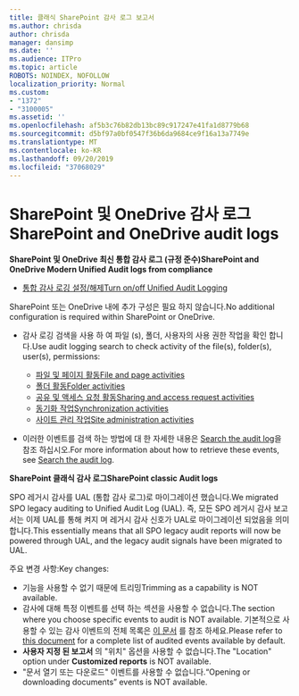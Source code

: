 ```yaml
---
title: 클래식 SharePoint 감사 로그 보고서
ms.author: chrisda
author: chrisda
manager: dansimp
ms.date: ''
ms.audience: ITPro
ms.topic: article
ROBOTS: NOINDEX, NOFOLLOW
localization_priority: Normal
ms.custom:
- "1372"
- "3100005"
ms.assetid: ''
ms.openlocfilehash: af5b3c76b82db13bc89c917247e41fa1d8779b68
ms.sourcegitcommit: d5bf97a0bf0547f36b6da9684ce9f16a13a7749e
ms.translationtype: MT
ms.contentlocale: ko-KR
ms.lasthandoff: 09/20/2019
ms.locfileid: "37068029"
---
```

# <a name="sharepoint-and-onedrive-audit-logs"></a><span data-ttu-id="14e13-102">SharePoint 및 OneDrive 감사 로그</span><span class="sxs-lookup"><span data-stu-id="14e13-102">SharePoint and OneDrive audit logs</span></span>

<span data-ttu-id="14e13-103">**SharePoint 및 OneDrive 최신 통합 감사 로그 (규정 준수)**</span><span class="sxs-lookup"><span data-stu-id="14e13-103">**SharePoint and OneDrive Modern Unified Audit logs from compliance**</span></span>

- [<span data-ttu-id="14e13-104">통합 감사 로깅 설정/해제</span><span class="sxs-lookup"><span data-stu-id="14e13-104">Turn on/off Unified Audit Logging</span></span>](https://docs.microsoft.com/office365/securitycompliance/turn-audit-log-search-on-or-off) 

<span data-ttu-id="14e13-105">SharePoint 또는 OneDrive 내에 추가 구성은 필요 하지 않습니다.</span><span class="sxs-lookup"><span data-stu-id="14e13-105">No additional configuration is required within SharePoint or OneDrive.</span></span>

- <span data-ttu-id="14e13-106">감사 로깅 검색을 사용 하 여 파일 (s), 폴더, 사용자의 사용 권한 작업을 확인 합니다.</span><span class="sxs-lookup"><span data-stu-id="14e13-106">Use audit logging search to check activity of the file(s), folder(s), user(s), permissions:</span></span>

    - [<span data-ttu-id="14e13-107">파일 및 페이지 활동</span><span class="sxs-lookup"><span data-stu-id="14e13-107">File and page activities</span></span>](https://docs.microsoft.com/office365/securitycompliance/search-the-audit-log-in-security-and-compliance)
    - [<span data-ttu-id="14e13-108">폴더 활동</span><span class="sxs-lookup"><span data-stu-id="14e13-108">Folder activities</span></span>](https://docs.microsoft.com/office365/securitycompliance/search-the-audit-log-in-security-and-compliance#folder-activities)
    - [<span data-ttu-id="14e13-109">공유 및 액세스 요청 활동</span><span class="sxs-lookup"><span data-stu-id="14e13-109">Sharing and access request activities</span></span>](https://docs.microsoft.com/office365/securitycompliance/search-the-audit-log-in-security-and-compliance#sharing-and-access-request-activities)
    - [<span data-ttu-id="14e13-110">동기화 작업</span><span class="sxs-lookup"><span data-stu-id="14e13-110">Synchronization activities</span></span>](https://docs.microsoft.com/office365/securitycompliance/search-the-audit-log-in-security-and-compliance#synchronization-activities)
    - [<span data-ttu-id="14e13-111">사이트 관리 작업</span><span class="sxs-lookup"><span data-stu-id="14e13-111">Site administration activities</span></span>](https://docs.microsoft.com/office365/securitycompliance/search-the-audit-log-in-security-and-compliance#site-administration-activities)
- <span data-ttu-id="14e13-112">이러한 이벤트를 검색 하는 방법에 대 한 자세한 내용은 [Search the audit log](https://docs.microsoft.com/office365/securitycompliance/search-the-audit-log-in-security-and-compliance#search-the-audit-log)을 참조 하십시오.</span><span class="sxs-lookup"><span data-stu-id="14e13-112">For more information about how to retrieve these events, see [Search the audit log](https://docs.microsoft.com/office365/securitycompliance/search-the-audit-log-in-security-and-compliance#search-the-audit-log).</span></span>

<span data-ttu-id="14e13-113">**SharePoint 클래식 감사 로그**</span><span class="sxs-lookup"><span data-stu-id="14e13-113">**SharePoint classic Audit logs**</span></span>

<span data-ttu-id="14e13-114">SPO 레거시 감사를 UAL (통합 감사 로그)로 마이그레이션 했습니다.</span><span class="sxs-lookup"><span data-stu-id="14e13-114">We migrated SPO legacy auditing to Unified Audit Log (UAL).</span></span> <span data-ttu-id="14e13-115">즉, 모든 SPO 레거시 감사 보고서는 이제 UAL를 통해 켜지 며 레거시 감사 신호가 UAL로 마이그레이션 되었음을 의미 합니다.</span><span class="sxs-lookup"><span data-stu-id="14e13-115">This essentially means that all SPO legacy audit reports will now be powered through UAL, and the legacy audit signals have been migrated to UAL.</span></span>

<span data-ttu-id="14e13-116">주요 변경 사항:</span><span class="sxs-lookup"><span data-stu-id="14e13-116">Key changes:</span></span>

- <span data-ttu-id="14e13-117">기능을 사용할 수 없기 때문에 트리밍</span><span class="sxs-lookup"><span data-stu-id="14e13-117">Trimming as a capability is NOT available.</span></span>
- <span data-ttu-id="14e13-118">감사에 대해 특정 이벤트를 선택 하는 섹션을 사용할 수 없습니다.</span><span class="sxs-lookup"><span data-stu-id="14e13-118">The section where you choose specific events to audit is NOT available.</span></span> <span data-ttu-id="14e13-119">기본적으로 사용할 수 있는 감사 이벤트의 전체 목록은 [이 문서](https://docs.microsoft.com/office365/securitycompliance/search-the-audit-log-in-security-and-compliance) 를 참조 하세요.</span><span class="sxs-lookup"><span data-stu-id="14e13-119">Please refer to [this document](https://docs.microsoft.com/office365/securitycompliance/search-the-audit-log-in-security-and-compliance) for a complete list of audited events available by default.</span></span>
- <span data-ttu-id="14e13-120">**사용자 지정 된 보고서** 의 "위치" 옵션을 사용할 수 없습니다.</span><span class="sxs-lookup"><span data-stu-id="14e13-120">The "Location" option under **Customized reports** is NOT available.</span></span> 
- <span data-ttu-id="14e13-121">"문서 열기 또는 다운로드" 이벤트를 사용할 수 없습니다.</span><span class="sxs-lookup"><span data-stu-id="14e13-121">“Opening or downloading documents” events is NOT available.</span></span> 

